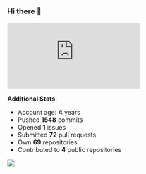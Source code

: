 ### Hi there 👋

![Bob's github activity graph](https://d3eqgu1c877dat.cloudfront.net/graph-stats.xml)

**Additional Stats**:
- Account age: **4** years
- Pushed **1548** commits
- Opened **1** issues
- Submitted **72** pull requests
- Own **69** repositories
- Contributed to **4** public repositories

![](https://komarev.com/ghpvc/?username=BobTheSoftwareDeveloper)
